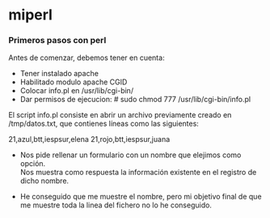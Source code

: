 # miperl
### Primeros pasos con perl

Antes de comenzar, debemos tener en cuenta:
- Tener instalado apache
- Habilitado modulo apache CGID
- Colocar info.pl en /usr/lib/cgi-bin/
- Dar permisos de ejecucion: # sudo chmod 777 /usr/lib/cgi-bin/info.pl

El script info.pl consiste en abrir un archivo previamente creado en /tmp/datos.txt, que contienes líneas como las siguientes:

21,azul,btt,iespsur,elena
21,rojo,btt,iespsur,juana

* Nos pide rellenar un formulario con un nombre que elejimos como opción.     
Nos muestra como respuesta la información existente en el registro de
dicho nombre.    

* He conseguido que me muestre el nombre, pero mi objetivo final de que me muestre toda la linea del fichero no lo he conseguido.
